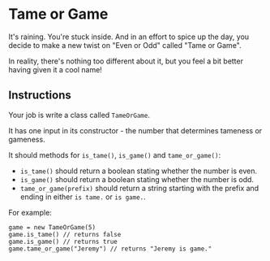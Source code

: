 # Tame or Game

It's raining. You're stuck inside. And in an effort to spice up the day, you decide to make a new twist on "Even or Odd" called "Tame or Game".

In reality, there's nothing too different about it, but you feel a bit better having given it a cool name!

## Instructions

Your job is write a class called `TameOrGame`.

It has one input in its constructor - the number that determines tameness or gameness.

It should methods for `is_tame()`, `is_game()` and `tame_or_game()`:

- `is_tame()` should return a boolean stating whether the number is even.
- `is_game()` should return a boolean stating whether the number is odd.
- `tame_or_game(prefix)` should return a string starting with the prefix and ending in either `is tame.` or `is game.`.

For example:

```jikiscript
game = new TameOrGame(5)
game.is_tame() // returns false
game.is_game() // returns true
game.tame_or_game("Jeremy") // returns "Jeremy is game."
```
